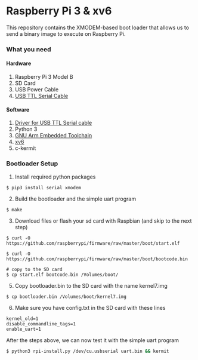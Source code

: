# Raspberry Pi 3 & xv6

This repository contains the XMODEM-based boot loader that allows us to send a binary image to execute on Raspberry Pi.

### What you need

#### Hardware

1. Raspberry Pi 3 Model B
2. SD Card
3. USB Power Cable
4. [USB TTL Serial Cable](https://www.amazon.com/JBtek-Raspberry-Micro-Cable-Switch/dp/B00JU24Z3W)

#### Software

1. [Driver for USB TTL Serial cable](http://www.prolific.com.tw/us/ShowProduct.aspx?pcid=41&showlevel=0041-0041)
2. Python 3
3. [GNU Arm Embedded Toolchain](https://developer.arm.com/open-source/gnu-toolchain/gnu-rm)
4. [xv6](https://github.com/zhiyihuang/xv6_rpi2_port)
5. c-kermit

### Bootloader Setup

1. Install required python packages
```
$ pip3 install serial xmodem
```

2. Build the bootloader and the simple uart program
```
$ make
```

3. Download files or flash your sd card with Raspbian (and skip to the next step) 
```
$ curl -O https://github.com/raspberrypi/firmware/raw/master/boot/start.elf

$ curl -O https://github.com/raspberrypi/firmware/raw/master/boot/bootcode.bin

# copy to the SD card
$ cp start.elf bootcode.bin /Volumes/boot/
```

5. Copy bootloader.bin to the SD card with the name kernel7.img
```
$ cp bootloader.bin /Volumes/boot/kernel7.img
```

6. Make sure you have config.txt in the SD card with these lines
```
kernel_old=1
disable_commandline_tags=1
enable_uart=1
```

After the steps above, we can now test it with the simple uart program

```bash
$ python3 rpi-install.py /dev/cu.usbserial uart.bin && kermit
```